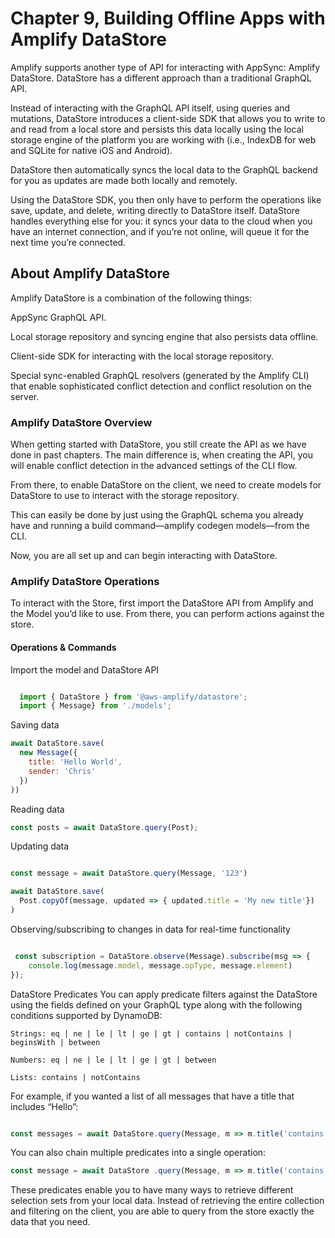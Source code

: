 
# Chapter 9, Building Offline Apps with Amplify DataStore

Amplify supports another type of API for interacting with AppSync: Amplify DataStore. DataStore has a different approach than a traditional GraphQL API.

Instead of interacting with the GraphQL API itself, using queries and mutations, DataStore introduces a client-side SDK that allows you to write to and read from a local store and persists this data locally using the local storage engine of the platform you are working with (i.e., IndexDB for web and SQLite for native iOS and Android).

DataStore then automatically syncs the local data to the GraphQL backend for you as updates are made both locally and remotely.

Using the DataStore SDK, you then only have to perform the
operations like save, update, and delete, writing directly to DataStore
itself. DataStore handles everything else for you: it syncs your data to
the cloud when you have an internet connection, and if you’re not
online, will queue it for the next time you’re connected.

## About Amplify DataStore

Amplify DataStore is a combination of the following things:

AppSync GraphQL API.

Local storage repository and syncing engine that also persists data offline.

Client-side SDK for interacting with the local storage repository.

Special sync-enabled GraphQL resolvers (generated by the Amplify CLI) that enable sophisticated conflict detection and conflict resolution on the server.

### Amplify DataStore Overview

When getting started with DataStore, you still create the API as we have done in past chapters. The main difference is, when creating the
API, you will enable conflict detection in the advanced settings of the CLI flow.

From there, to enable DataStore on the client, we need to create
models for DataStore to use to interact with the storage repository.

This can easily be done by just using the GraphQL schema you
already have and running a build command—amplify codegen
models—from the CLI.


Now, you are all set up and can begin interacting with DataStore.

### Amplify DataStore Operations

To interact with the Store, first import the DataStore API from Amplify and the Model you’d like to use. From there, you can perform actions against the store.


#### Operations & Commands

Import the model and DataStore
API

```javascript

  import { DataStore } from '@aws-amplify/datastore';
  import { Message} from './models'; 

```

Saving data

```javascript
await DataStore.save(
  new Message({
    title: 'Hello World',
    sender: 'Chris'
  })
))

```

Reading data 

```javascript 
const posts = await DataStore.query(Post); 
```

Updating data 

```javascript

const message = await DataStore.query(Message, '123')

await DataStore.save(
  Post.copyOf(message, updated => { updated.title = 'My new title'})
)

```

Observing/subscribing to changes in data for real-time functionality

```javascript

 const subscription = DataStore.observe(Message).subscribe(msg => {
    console.log(message.model, message.opType, message.element)
});
```

DataStore Predicates
You can apply predicate filters against the DataStore using the fields
defined on your GraphQL type along with the following conditions
supported by DynamoDB:
```
Strings: eq | ne | le | lt | ge | gt | contains | notContains | beginsWith | between

Numbers: eq | ne | le | lt | ge | gt | between

Lists: contains | notContains

```

For example, if you wanted a list of all messages that have a title
that includes “Hello”:

```javascript

const messages = await DataStore.query(Message, m => m.title('contains', 'Hello'))

```

You can also chain multiple predicates into a single operation:

```js
const message = await DataStore .query(Message, m => m.title('contains', 'Hello').sender('eq', 'Chris'))
```

These predicates enable you to have many ways to retrieve different
selection sets from your local data. Instead of retrieving the entire
collection and filtering on the client, you are able to query from the
store exactly the data that you need.


